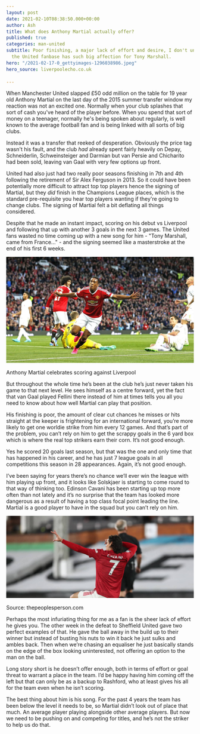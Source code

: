 ```yaml
---
layout: post
date: 2021-02-10T08:38:50.000+00:00
author: Ash
title: What does Anthony Martial actually offer?
published: true
categories: man-united
subtitle: Poor finishing, a major lack of effort and desire, I don't understand why
  the United fanbase has such big affection for Tony Marshall.
hero: "/2021-02-17-0_gettyimages-1296038986.jpeg"
hero_source: liverpoolecho.co.uk

---
```

When Manchester United slapped £50 odd million on the table for 19 year old Anthony Martial on the last day of the 2015 summer transfer window my reaction was not an excited one. Normally when your club splashes that sort of cash you've heard of the player before. When you spend that sort of money on a teenager, normally he's being spoken about regularly, is well known to the average football fan and is being linked with all sorts of big clubs.

Instead it was a transfer that reeked of desperation. Obviously the price tag wasn't his fault, and the club _had_ already spent fairly heavily on Depay, Schneiderlin, Schweinsteiger and Darmian but van Persie and Chicharito had been sold, leaving van Gaal with very few options up front.

United had also just had two really poor seasons finishing in 7th and 4th following the retirement of Sir Alex Ferguson in 2013. So it could have been potentially more difficult to attract top top players hence the signing of Martial, but they _did_ finish in the Champions League places, which is the standard pre-requisite you hear top players wanting if they're going to change clubs. The signing of Martial felt a bit deflating all things considered.

Despite that he made an instant impact, scoring on his debut vs Liverpool and following that up with another 3 goals in the next 3 games. The United fans wasted no time coming up with a new song for him - "Tony Marshall, came from France..." - and the signing seemed like a masterstroke at the end of his first 6 weeks.

<picture class="image__full-width"> <img src="/assets/img/2021-02-11-el_pyxswkaqwpzx.jpeg" alt="Martial celebrates vs Liverpool" /> <figcaption>Anthony Martial celebrates scoring against Liverpool</figcaption> </picture>

But throughout the whole time he’s been at the club he’s just never taken his game to that next level. He sees himself as a centre forward, yet the fact that van Gaal played Fellini there instead of him at times tells you all you need to know about how well Martial can play that position.

His finishing is poor, the amount of clear cut chances he misses or hits straight at the keeper is frightening for an international forward, you’re  more likely to get one worldie strike from him every 12 games. And that’s part of the problem, you can’t rely on him to get the scrappy goals in the 6 yard box which is where the real top strikers earn their corn. It’s not good enough.

Yes he scored 20 goals last season, but that was the one and only time that has happened in his career, and he has just 7 league goals in all competitions this season in 28 appearances. Again, it’s not good enough.

I’ve been saying for years there’s no chance we’ll ever win the league with him playing up front, and it looks like Solskjaer is starting to come round to that way of thinking too. Edinson Cavani has been starting up top more often than not lately and it’s no surprise that the team has looked more dangerous as a result of having a top class focal point leading the line. Martial is a good player to have in the squad but you can’t rely on him.

<picture class="image__full-width"> <img src="/assets/img/2021-02-15-fulham-v-manchester-united-premier-league-min.jpeg" alt="Cavani celebrates scoring"/> <figcaption>Source: thepeoplesperson.com</figcaption>
</picture>

Perhaps the most infuriating thing for me as a fan is the sheer lack of effort he gives you. The other week in the defeat to Sheffield United gave two perfect examples of that. He gave the ball away in the build up to their winner but instead of busting his nuts to win it back he just sulks and ambles back. Then when we’re chasing an equaliser he just basically stands on the edge of the box looking uninterested, not offering an option to the man on the ball.

Long story short is he doesn’t offer enough, both in terms of effort or goal threat to warrant a place in the team. I’d be happy having him coming off the left but that can only be as a backup to Rashford, who at least gives his all for the team even when he isn’t scoring.

The best thing about him is his song. For the past 4 years the team has been below the level it needs to be, so Martial didn’t look out of place that much. An average player playing alongside other average players. But now we need to be pushing on and competing for titles, and he’s not the striker to help us do that.